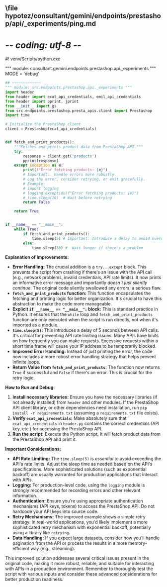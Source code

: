 ## \file hypotez/consultant/gemini/endpoints/prestashop/api/_experiments/ping.md
# -*- coding: utf-8 -*-
#! venv/Scripts/python.exe

""" module: consultant.gemini.endpoints.prestashop.api._experiments """
MODE = 'debug'
```python
## ~~~~~~~~~~~~~
""" module: src.endpoints.prestashop.api._experiments """
import header
from header import ecat_api_credentials, emil_api_credentials
from header import pprint, jprint
from __init__ import gs
from src.endpoints.prestashop.presta_apis.client import Prestashop
import time

# Initialize the PrestaShop client
client = Prestashop(ecat_api_credentials)


def fetch_and_print_products():
    """Fetches and prints product data from PrestaShop API."""
    try:
        response = client.get('products')
        pprint(response)
    except Exception as e:
        print(f"Error fetching products: {e}")
        # Important:  Handle errors more robustly.  
        # Log the error, consider retrying, or exit gracefully.
        # Example:
        # import logging
        # logging.exception(f"Error fetching products: {e}")
        # time.sleep(10)  # Wait before retrying
        return False

    return True


if __name__ == "__main__":
    while True:
        if fetch_and_print_products():
            time.sleep(5) # Important: Introduce a delay to avoid overwhelming the API.
        else:
            time.sleep(30) #  Wait longer if there's a problem
```

**Explanation of Improvements:**

* **Error Handling:** The crucial addition is a `try...except` block.  This prevents the script from crashing if there's an issue with the API call (e.g., network problems, invalid credentials, API rate limits).  It now prints an informative error message and importantly *doesn't just silently continue*. The original code silently swallowed any errors, a serious flaw.
* **`fetch_and_print_products` function:**  This function encapsulates the fetching and printing logic for better organization.  It's crucial to have this abstraction to make the code more manageable.
* **Explicit `if __name__ == "__main__":` block:** This is standard practice in Python. It ensures that the `while` loop and `fetch_and_print_products` function are only executed when the script is run directly, not when it's imported as a module.
* **`time.sleep(5)`:**  This introduces a delay of 5 seconds between API calls.  It's critical for preventing API rate limiting issues.  Many APIs have limits on how frequently you can make requests.  Excessive requests within a short time frame will cause your IP address to be temporarily blocked.
* **Improved Error Handling:** Instead of just printing the error, the code now includes a more robust error handling strategy that helps prevent infinite loops.
* **Return Value from `fetch_and_print_products`:** The function now returns `True` if successful and `False` if there's an error.  This is crucial for the retry logic.

**How to Run and Debug:**

1.  **Install necessary libraries:**  Ensure you have the necessary libraries (if not already installed) from `header` and other modules.  If the PrestaShop API client library, or other dependencies need installation, run `pip install -r requirements.txt` (assuming a `requirements.txt` file exists).
2.  **Verify `ecat_api_credentials`:** Make absolutely sure that `ecat_api_credentials` in `header.py` contains the correct credentials (API key, etc.) for accessing the PrestaShop API.
3.  **Run the script:** Execute the Python script.  It will fetch product data from the PrestaShop API and print it.

**Important Considerations:**

* **API Rate Limiting:** The `time.sleep(5)` is *essential* to avoid exceeding the API's rate limits. Adjust the sleep time as needed based on the API's specifications.  More sophisticated solutions (such as exponential backoff) are usually warranted for production applications that interact with APIs.
* **Logging:** For production-level code, using the `logging` module is strongly recommended for recording errors and other relevant information.
* **Authentication:**  Ensure you're using appropriate authentication mechanisms (API keys, tokens) to access the PrestaShop API.  Do not hardcode your API keys into source code.
* **Retry Mechanisms:** The improved example shows a simple retry strategy.  In real-world applications, you'd likely implement a more sophisticated retry mechanism with exponential backoff, potentially using a library like `retrying`.
* **Data Handling:**  If you expect large datasets, consider how you'll handle pagination from the API or process the results in a more memory-efficient way (e.g., streaming).

This improved solution addresses several critical issues present in the original code, making it more robust, reliable, and suitable for interacting with APIs in a production environment. Remember to thoroughly test the script with various inputs and consider these advanced considerations for better production readiness.